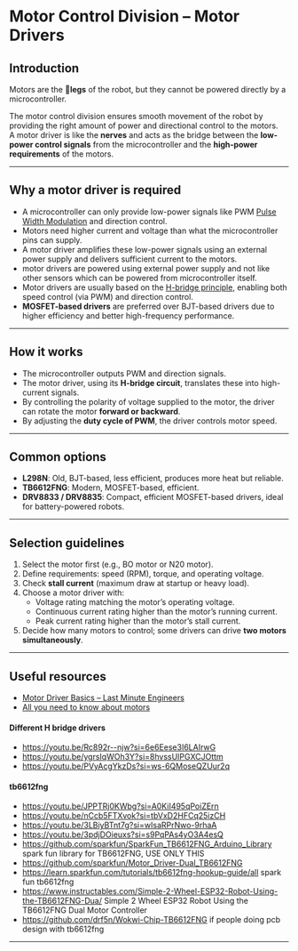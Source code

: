 # Motor Control Division – Motor Drivers

## Introduction
Motors are the 🦵**legs** of the robot, but they cannot be powered directly by a microcontroller. 
 
The motor control division ensures smooth movement of the robot by providing the right amount of power and directional control to the motors.  
A motor driver is like the **nerves** and acts as the bridge between the **low-power control signals** from the microcontroller and the **high-power requirements** of the motors.  

---

## Why a motor driver is required
- A microcontroller can only provide low-power signals like PWM [Pulse Width Modulation](https://learn.sparkfun.com/tutorials/pulse-width-modulation/all) and direction control.  
- Motors need higher current and voltage than what the microcontroller pins can supply.  
- A motor driver amplifies these low-power signals using an external power supply and delivers sufficient current to the motors.
- motor drivers are powered using external power supply and not like other sensors which can be powered from microcontroller itself.  
- Motor drivers are usually based on the [H-bridge principle](https://www.build-electronic-circuits.com/h-bridge/), enabling both speed control (via PWM) and direction control.  
- **MOSFET-based drivers** are preferred over BJT-based drivers due to higher efficiency and better high-frequency performance.  

---

## How it works
- The microcontroller outputs PWM and direction signals.  
- The motor driver, using its **H-bridge circuit**, translates these into high-current signals.  
- By controlling the polarity of voltage supplied to the motor, the driver can rotate the motor **forward or backward**.  
- By adjusting the **duty cycle of PWM**, the driver controls motor speed.  

---

## Common options
- **L298N**: Old, BJT-based, less efficient, produces more heat but reliable.  
- **TB6612FNG**: Modern, MOSFET-based, efficient.  
- **DRV8833 / DRV8835**: Compact, efficient MOSFET-based drivers, ideal for battery-powered robots.  

---

## Selection guidelines
1. Select the motor first (e.g., BO motor or N20 motor).  
2. Define requirements: speed (RPM), torque, and operating voltage.  
3. Check **stall current** (maximum draw at startup or heavy load).  
4. Choose a motor driver with:  
   - Voltage rating matching the motor’s operating voltage.  
   - Continuous current rating higher than the motor’s running current.  
   - Peak current rating higher than the motor’s stall current.  
5. Decide how many motors to control; some drivers can drive **two motors simultaneously**.  

---

## Useful resources

- [Motor Driver Basics – Last Minute Engineers](https://lastminuteengineers.com/l298n-dc-stepper-driver-arduino-tutorial/)  
- [All you need to know about motors](https://www.youtube.com/watch?v=CjEYVcPu2vM)

#### Different H bridge drivers
- https://youtu.be/Rc892r--njw?si=6e6Eese3I6LAIrwG
- https://youtu.be/ygrsIqWOh3Y?si=8hvssUIPGXCJOttm 
- https://youtu.be/PVyAcgYkzDs?si=ws-6QMoseQZUur2q

#### tb6612fng
- https://youtu.be/JPPTRj0KWbg?si=A0KiI495qPoiZErn 
- https://youtu.be/nCcb5FTXvok?si=tbVxD2HFCq25izCH
- https://youtu.be/3LBiyBTnt7g?si=wIsaRPrNwo-9rhaA 
- https://youtu.be/3pdjDOieuxs?si=s9PqPAs4yO3A4esQ
- https://github.com/sparkfun/SparkFun_TB6612FNG_Arduino_Library spark fun library for TB6612FNG, USE ONLY THIS
- https://github.com/sparkfun/Motor_Driver-Dual_TB6612FNG
- https://learn.sparkfun.com/tutorials/tb6612fng-hookup-guide/all spark fun tb6612fng
- https://www.instructables.com/Simple-2-Wheel-ESP32-Robot-Using-the-TB6612FNG-Dua/ Simple 2 Wheel ESP32 Robot Using the TB6612FNG Dual Motor Controller
- https://github.com/drf5n/Wokwi-Chip-TB6612FNG if people doing pcb design with tb6612fng

---